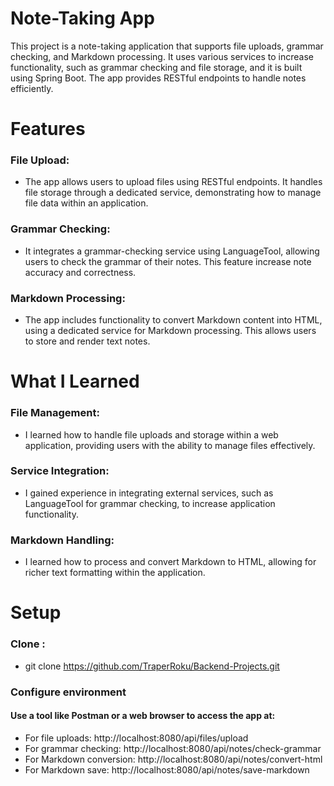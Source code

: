 # Note-Taking App
This project is a note-taking application that supports file uploads, grammar checking, and Markdown processing. It uses various services to increase functionality, such as grammar checking and file storage, and it is built using Spring Boot. The app provides RESTful endpoints to handle notes efficiently.
# Features
### File Upload: 
- The app allows users to upload files using RESTful endpoints. It handles file storage through a dedicated service, demonstrating how to manage file data within an application.
### Grammar Checking:
- It integrates a grammar-checking service using LanguageTool, allowing users to check the grammar of their notes. This feature increase note accuracy and correctness.
### Markdown Processing:
- The app includes functionality to convert Markdown content into HTML, using a dedicated service for Markdown processing. This allows users to store and render text notes.
# What I Learned
### File Management:
- I learned how to handle file uploads and storage within a web application, providing users with the ability to manage files effectively.
### Service Integration:
- I gained experience in integrating external services, such as LanguageTool for grammar checking, to increase application functionality.
### Markdown Handling:
- I learned how to process and convert Markdown to HTML, allowing for richer text formatting within the application.
# Setup
### Clone :
- git clone https://github.com/TraperRoku/Backend-Projects.git
### Configure environment 
#### Use a tool like Postman or a web browser to access the app at:
- For file uploads: http://localhost:8080/api/files/upload
- For grammar checking: http://localhost:8080/api/notes/check-grammar
- For Markdown conversion: http://localhost:8080/api/notes/convert-html
- For Markdown save: http://localhost:8080/api/notes/save-markdown

